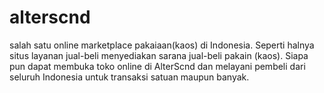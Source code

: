 # alterscnd

salah satu online marketplace pakaiaan(kaos) di Indonesia. Seperti halnya situs layanan jual-beli menyediakan sarana jual-beli pakain (kaos). Siapa pun dapat membuka toko online di AlterScnd dan melayani pembeli dari seluruh Indonesia untuk transaksi satuan maupun banyak.
